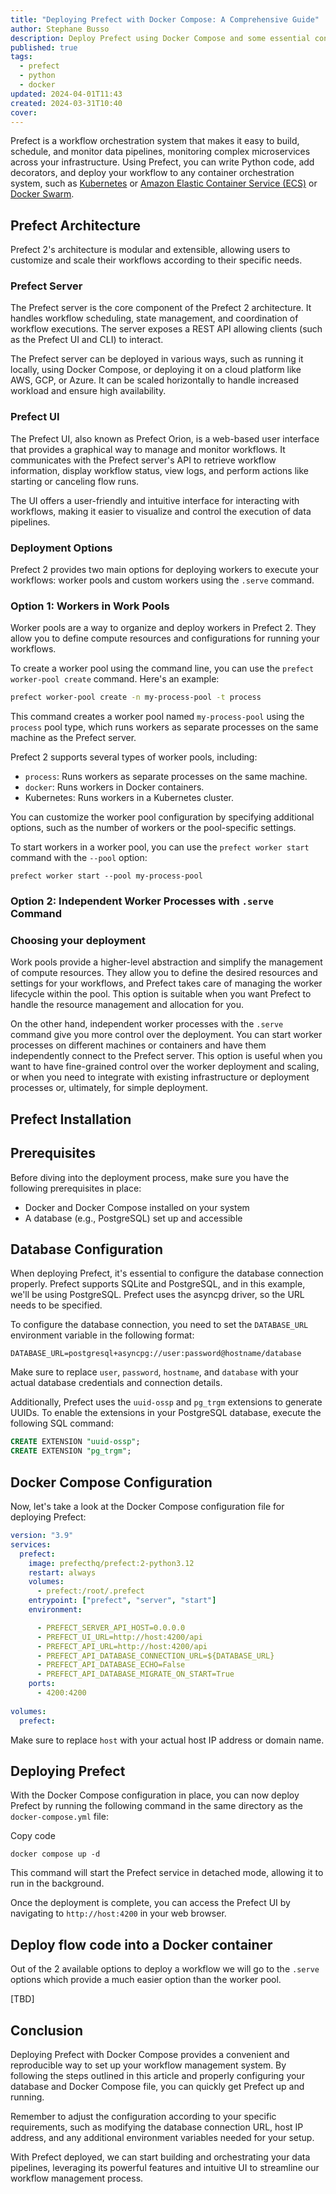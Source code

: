 ```yaml
---
title: "Deploying Prefect with Docker Compose: A Comprehensive Guide"
author: Stephane Busso
description: Deploy Prefect using Docker Compose and some essential considerations and configuration details
published: true
tags:
  - prefect
  - python
  - docker
updated: 2024-04-01T11:43
created: 2024-03-31T10:40
cover: 
---
```

Prefect is a workflow orchestration system that makes it easy to build, schedule, and monitor data pipelines, monitoring complex microservices across your infrastructure. Using Prefect, you can write Python code, add decorators, and deploy your workflow to any container orchestration system, such as [Kubernetes](https://kubernetes.io/) or [Amazon Elastic Container Service (ECS)](https://aws.amazon.com/ecs/) or [Docker Swarm](https://docs.docker.com/engine/swarm/).

## Prefect Architecture
Prefect 2's architecture is modular and extensible, allowing users to customize and scale their workflows according to their specific needs.
### Prefect Server

The Prefect server is the core component of the Prefect 2 architecture. It handles workflow scheduling, state management, and coordination of workflow executions. The server exposes a REST API allowing clients (such as the Prefect UI and CLI) to interact.

The Prefect server can be deployed in various ways, such as running it locally, using Docker Compose, or deploying it on a cloud platform like AWS, GCP, or Azure. It can be scaled horizontally to handle increased workload and ensure high availability.

### Prefect UI

The Prefect UI, also known as Prefect Orion, is a web-based user interface that provides a graphical way to manage and monitor workflows. It communicates with the Prefect server's API to retrieve workflow information, display workflow status, view logs, and perform actions like starting or canceling flow runs.

The UI offers a user-friendly and intuitive interface for interacting with workflows, making it easier to visualize and control the execution of data pipelines.

###  Deployment Options

Prefect 2 provides two main options for deploying workers to execute your workflows: worker pools and custom workers using the `.serve` command.

### Option 1: Workers in Work Pools

Worker pools are a way to organize and deploy workers in Prefect 2. They allow you to define compute resources and configurations for running your workflows.

To create a worker pool using the command line, you can use the `prefect worker-pool create` command. Here's an example:

```sh
prefect worker-pool create -n my-process-pool -t process
```

This command creates a worker pool named `my-process-pool` using the `process` pool type, which runs workers as separate processes on the same machine as the Prefect server.

Prefect 2 supports several types of worker pools, including:

- `process`: Runs workers as separate processes on the same machine.
- `docker`: Runs workers in Docker containers.
- Kubernetes: Runs workers in a Kubernetes cluster.

You can customize the worker pool configuration by specifying additional options, such as the number of workers or the pool-specific settings.

To start workers in a worker pool, you can use the `prefect worker start` command with the `--pool` option:

```shell
prefect worker start --pool my-process-pool
```

### Option 2: Independent Worker Processes with `.serve` Command



### Choosing your deployment
Work pools provide a higher-level abstraction and simplify the management of compute resources. They allow you to define the desired resources and settings for your workflows, and Prefect takes care of managing the worker lifecycle within the pool. This option is suitable when you want Prefect to handle the resource management and allocation for you.

On the other hand, independent worker processes with the `.serve` command give you more control over the deployment. You can start worker processes on different machines or containers and have them independently connect to the Prefect server. This option is useful when you want to have fine-grained control over the worker deployment and scaling, or when you need to integrate with existing infrastructure or deployment processes or, ultimately, for simple deployment.
## Prefect Installation
## Prerequisites

Before diving into the deployment process, make sure you have the following prerequisites in place:

- Docker and Docker Compose installed on your system
- A database (e.g., PostgreSQL) set up and accessible

## Database Configuration

When deploying Prefect, it's essential to configure the database connection properly. Prefect supports SQLite and PostgreSQL, and in this example, we'll be using PostgreSQL. Prefect uses the asyncpg driver, so the URL needs to be specified.

To configure the database connection, you need to set the `DATABASE_URL` environment variable in the following format:

`DATABASE_URL=postgresql+asyncpg://user:password@hostname/database`

Make sure to replace `user`, `password`, `hostname`, and `database` with your actual database credentials and connection details.

Additionally, Prefect uses the `uuid-ossp` and `pg_trgm` extensions to generate UUIDs. To enable the extensions in your PostgreSQL database, execute the following SQL command:

```sql
CREATE EXTENSION "uuid-ossp";
CREATE EXTENSION "pg_trgm";
```

## Docker Compose Configuration

Now, let's take a look at the Docker Compose configuration file for deploying Prefect:

```yaml
version: "3.9"
services:
  prefect:
    image: prefecthq/prefect:2-python3.12
    restart: always
    volumes:
      - prefect:/root/.prefect
    entrypoint: ["prefect", "server", "start"]
    environment:

      - PREFECT_SERVER_API_HOST=0.0.0.0
      - PREFECT_UI_URL=http://host:4200/api
      - PREFECT_API_URL=http://host:4200/api
      - PREFECT_API_DATABASE_CONNECTION_URL=${DATABASE_URL}
      - PREFECT_API_DATABASE_ECHO=False
      - PREFECT_API_DATABASE_MIGRATE_ON_START=True
    ports:
      - 4200:4200
      
volumes:
  prefect:
```

Make sure to replace `host` with your actual host IP address or domain name.
## Deploying Prefect

With the Docker Compose configuration in place, you can now deploy Prefect by running the following command in the same directory as the `docker-compose.yml` file:

Copy code

`docker compose up -d`

This command will start the Prefect service in detached mode, allowing it to run in the background.

Once the deployment is complete, you can access the Prefect UI by navigating to `http://host:4200` in your web browser.


## Deploy flow code into a Docker container

Out of the 2 available options to deploy a workflow we will go to the `.serve` options which provide a much easier option than the worker pool.

[TBD]
## Conclusion

Deploying Prefect with Docker Compose provides a convenient and reproducible way to set up your workflow management system. By following the steps outlined in this article and properly configuring your database and Docker Compose file, you can quickly get Prefect up and running.

Remember to adjust the configuration according to your specific requirements, such as modifying the database connection URL, host IP address, and any additional environment variables needed for your setup.

With Prefect deployed, we can start building and orchestrating your data pipelines, leveraging its powerful features and intuitive UI to streamline our workflow management process.